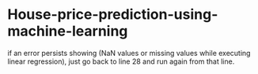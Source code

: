 # House-price-prediction-using-machine-learning
if an error persists showing (NaN values or missing values while executing linear regression),
 just go back to line 28 and run again from that line.
 

